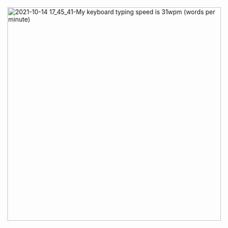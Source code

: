 <img width="487" alt="2021-10-14 17_45_41-My keyboard typing speed is 31wpm (words per minute)" src="https://user-images.githubusercontent.com/85113641/137315661-16b0e873-278c-4fff-9b6d-40c055ae0dfd.png">
